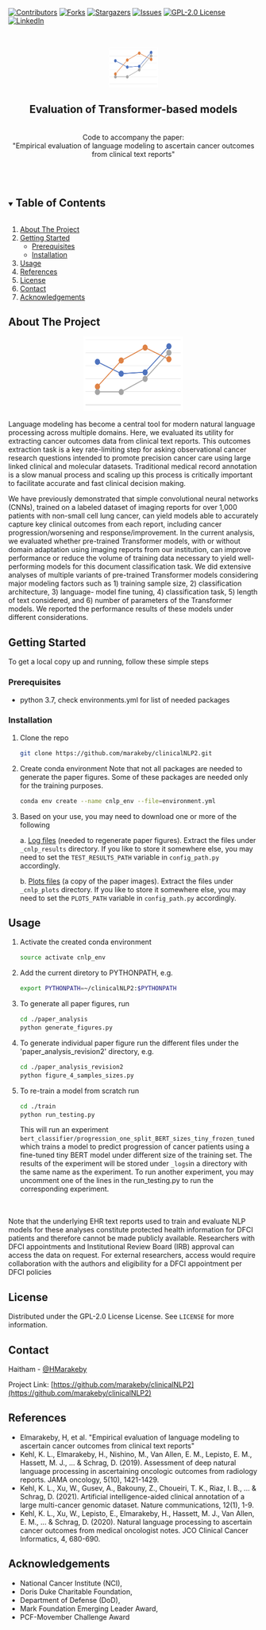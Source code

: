 <!--
MIT License

Copyright (c) 2018 Othneil Drew

Permission is hereby granted, free of charge, to any person obtaining a copy
of this software and associated documentation files (the "Software"), to deal
in the Software without restriction, including without limitation the rights
to use, copy, modify, merge, publish, distribute, sublicense, and/or sell
copies of the Software, and to permit persons to whom the Software is
furnished to do so, subject to the following conditions:

The above copyright notice and this permission notice shall be included in all
copies or substantial portions of the Software.

THE SOFTWARE IS PROVIDED "AS IS", WITHOUT WARRANTY OF ANY KIND, EXPRESS OR
IMPLIED, INCLUDING BUT NOT LIMITED TO THE WARRANTIES OF MERCHANTABILITY,
FITNESS FOR A PARTICULAR PURPOSE AND NONINFRINGEMENT. IN NO EVENT SHALL THE
AUTHORS OR COPYRIGHT HOLDERS BE LIABLE FOR ANY CLAIM, DAMAGES OR OTHER
LIABILITY, WHETHER IN AN ACTION OF CONTRACT, TORT OR OTHERWISE, ARISING FROM,
OUT OF OR IN CONNECTION WITH THE SOFTWARE OR THE USE OR OTHER DEALINGS IN THE
SOFTWARE.
-->

<!--
*** Thanks for checking out the Best-README-Template. If you have a suggestion
*** that would make this better, please fork the repo and create a pull request
*** or simply open an issue with the tag "enhancement".
*** Thanks again! Now go create something AMAZING! :D
***
***
***
*** To avoid retyping too much info. Do a search and replace for the following:
*** marakeby, clinicalNLP2, twitter_handle, email, clinical NLP, project_description
-->



<!-- PROJECT SHIELDS -->
<!--
*** I'm using markdown "reference style" links for readability.
*** Reference links are enclosed in brackets [ ] instead of parentheses ( ).
*** See the bottom of this document for the declaration of the reference variables
*** for contributors-url, forks-url, etc. This is an optional, concise syntax you may use.
*** https://www.markdownguide.org/basic-syntax/#reference-style-links
-->
[![Contributors][contributors-shield]][contributors-url]
[![Forks][forks-shield]][forks-url]
[![Stargazers][stars-shield]][stars-url]
[![Issues][issues-shield]][issues-url]
[![GPL-2.0 License][license-shield]][license-url]
[![LinkedIn][linkedin-shield]][linkedin-url]



<!-- PROJECT LOGO -->
<br />
<p align="center">
  <a href="https://github.com/marakeby/clinicalNLP2">
    <img src="logo.png" alt="Logo" width="100" height="80">
  </a>

  <h2 align="center">Evaluation of Transformer-based models</h2>

  <p align="center">
<br /> Code to accompany the paper:
<br />
    "Empirical evaluation of language modeling to ascertain cancer outcomes from clinical text reports"
    <br />
    <br />
    <br />

  </p>
</p>



<!-- TABLE OF CONTENTS -->
<details open="open">
  <summary><h2 style="display: inline-block">Table of Contents</h2></summary>
  <ol>
    <li>
      <a href="#about-the-project">About The Project</a>
    </li>
    <li>
      <a href="#getting-started">Getting Started</a>
      <ul>
        <li><a href="#prerequisites">Prerequisites</a></li>
        <li><a href="#installation">Installation</a></li>
      </ul>
    </li>
    <li><a href="#usage">Usage</a></li>
    <li><a href="#References">References</a></li>
    <li><a href="#license">License</a></li>
    <li><a href="#contact">Contact</a></li>
    <li><a href="#acknowledgements">Acknowledgements</a></li>
  </ol>
</details>



<!-- ABOUT THE PROJECT -->
## About The Project

<p align="center">
  <a href="https://github.com/marakeby/clinicalNLP2">
    <img src="logo.png" alt="Logo" width="200" height="150">
  </a>
  </p>
  

Language modeling has become a central tool for modern natural language processing across multiple domains. Here, we evaluated its utility for extracting cancer outcomes data from clinical text reports. This outcomes extraction task is a key rate-limiting step for asking observational cancer research questions intended to promote precision cancer care using large linked clinical and molecular datasets. Traditional medical record annotation is a slow manual process and scaling up this process is critically important to facilitate accurate and fast clinical decision making.

We have previously demonstrated that simple convolutional neural networks (CNNs), trained on a labeled dataset of imaging reports for over 1,000 patients with non-small cell lung cancer, can yield models able to accurately capture key clinical outcomes from each report, including cancer progression/worsening and response/improvement. In the current analysis, we evaluated whether pre-trained Transformer models, with or without domain adaptation using imaging reports from our institution, can improve performance or reduce the volume of training data necessary to yield well-performing models for this document classification task. We did extensive analyses of multiple variants of pre-trained Transformer models considering major modeling factors such as 1) training sample size, 2) classification architecture, 3) language- model fine tuning, 4) classification task, 5) length of text considered, and 6) number of parameters of the Transformer models. We reported the performance results of these models under different considerations.

<!-- GETTING STARTED -->
## Getting Started

To get a local copy up and running, follow these simple steps

### Prerequisites

* python 3.7, check environments.yml for list of needed packages
 

### Installation

1. Clone the repo
   ```sh
   git clone https://github.com/marakeby/clinicalNLP2.git
   ```
2. Create conda environment
   Note that not all packages are needed to generate the paper figures. Some of these packages are needed only for the training purposes. 
   ```sh
   conda env create --name cnlp_env --file=environment.yml
   ```
3. Based on your use, you may need to download one or more of the following 

    a. [Log files](https://drive.google.com/uc?id=1xHdnhAYU0Q0fTCMJ8hEttu3lKjEA9KpV&export=download) (needed to regenerate paper figures). Extract the files under ```_cnlp_results``` directory. If you like to store it somewhere else, you may need to set the ```TEST_RESULTS_PATH``` variable in ```config_path.py``` accordingly.
  
    b. [Plots files](https://drive.google.com/uc?id=16FxBUhVgLKJA_QrxUfk8yzcTNAR9D0ll&export=download) (a copy of the paper images). Extract the files under ```_cnlp_plots``` directory. If you like to store it somewhere else, you may need to set the ```PLOTS_PATH``` variable in ```config_path.py``` accordingly.


<!-- USAGE EXAMPLES -->
## Usage

1. Activate the created conda environment
   ```sh
   source activate cnlp_env
   ```
2. Add the current diretory to PYTHONPATH, e.g. 

   ```sh
   export PYTHONPATH=~/clinicalNLP2:$PYTHONPATH
   ```
   
3. To generate all paper figures, run 
     ```sh
   cd ./paper_analysis
   python generate_figures.py
   ```
   
4. To generate individual paper figure run the different files under the 'paper_analysis_revision2' directory, e.g. 
     ```sh
   cd ./paper_analysis_revision2
   python figure_4_samples_sizes.py
   ```
     
5. To re-train a model from scratch run 
   ```sh
   cd ./train
   python run_testing.py
   ```
    This will run an experiment ```bert_classifier/progression_one_split_BERT_sizes_tiny_frozen_tuned``` which trains a model to predict progression of cancer patients using a fine-tuned tiny BERT model under different size of the training set. 
    The results of the experiment will be stored under ```_logs```in a directory with the same name as the experiment. To run another experiment, you may uncomment one of the lines in the run_testing.py to run the corresponding experiment. 
  <br />
<br />
   Note that the underlying EHR text reports used to train and evaluate NLP models for these analyses constitute protected health information for DFCI patients and therefore cannot be made publicly available. Researchers with DFCI appointments and Institutional Review Board (IRB) approval can access the data on request. For external researchers, access would require collaboration with the authors and eligibility for a DFCI appointment per DFCI policies

<!-- LICENSE -->
## License

Distributed under the GPL-2.0 License License. See `LICENSE` for more information.



<!-- CONTACT -->
## Contact

Haitham - [@HMarakeby](https://twitter.com/HMarakeby) 

Project Link: [https://github.com/marakeby/clinicalNLP2](https://github.com/marakeby/clinicalNLP2)


<!-- References -->
## References

* Elmarakeby, H, et al. "Empirical evaluation of language modeling to ascertain cancer outcomes from clinical text reports"
* Kehl, K. L., Elmarakeby, H., Nishino, M., Van Allen, E. M., Lepisto, E. M., Hassett, M. J., ... & Schrag, D. (2019). Assessment of deep natural language processing in ascertaining oncologic outcomes from radiology reports. JAMA oncology, 5(10), 1421-1429.
* Kehl, K. L., Xu, W., Gusev, A., Bakouny, Z., Choueiri, T. K., Riaz, I. B., ... & Schrag, D. (2021). Artificial intelligence-aided clinical annotation of a large multi-cancer genomic dataset. Nature communications, 12(1), 1-9.
* Kehl, K. L., Xu, W., Lepisto, E., Elmarakeby, H., Hassett, M. J., Van Allen, E. M., ... & Schrag, D. (2020). Natural language processing to ascertain cancer outcomes from medical oncologist notes. JCO Clinical Cancer Informatics, 4, 680-690.

[//]: # (<!-- ACKNOWLEDGEMENTS -->)

## Acknowledgements
* National Cancer Institute (NCI), 
* Doris Duke Charitable Foundation, 
* Department of Defense (DoD), 
* Mark Foundation Emerging Leader Award, 
* PCF-Movember Challenge Award





<!-- MARKDOWN LINKS & IMAGES -->
<!-- https://www.markdownguide.org/basic-syntax/#reference-style-links -->
[contributors-shield]: https://img.shields.io/github/contributors/marakeby/clinicalNLP2.svg?style=for-the-badge
[contributors-url]: https://github.com/marakeby/clinicalNLP2/graphs/contributors
[forks-shield]: https://img.shields.io/github/forks/marakeby/clinicalNLP2.svg?style=for-the-badge
[forks-url]: https://github.com/marakeby/clinicalNLP2/network/members
[stars-shield]: https://img.shields.io/github/stars/marakeby/clinicalNLP2.svg?style=for-the-badge
[stars-url]: https://github.com/marakeby/clinicalNLP2/stargazers
[issues-shield]: https://img.shields.io/github/issues/marakeby/clinicalNLP2.svg?style=for-the-badge
[issues-url]: https://github.com/marakeby/clinicalNLP2/issues
[license-shield]: https://img.shields.io/github/license/marakeby/clinicalNLP2.svg?style=for-the-badge
[license-url]: https://github.com/marakeby/clinicalNLP2/blob/master/LICENSE.txt
[linkedin-shield]: https://img.shields.io/badge/-LinkedIn-black.svg?style=for-the-badge&logo=linkedin&colorB=555
[linkedin-url]: https://linkedin.com/in/haitham-elmarakeby-29030119
